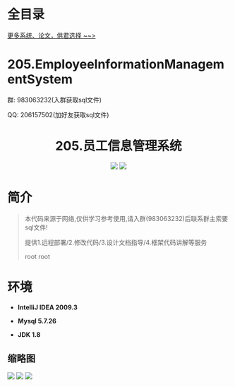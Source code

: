# 全目录

[更多系统、论文，供君选择 ~~>](https://www.bitwise.net.cn)

# 205.EmployeeInformationManagementSystem
<p>群: 983063232(入群获取sql文件)</p>
<p>QQ: 206157502(加好友获取sql文件)</p>

<p><h1 align="center">205.员工信息管理系统</h1></p>



<p align="center">
	<img src="https://img.shields.io/badge/jdk-1.8-orange.svg"/>
    <img src="https://img.shields.io/badge/java.swing-5.x-lightgrey.svg"/>
</p>

# 简介


> 本代码来源于网络,仅供学习参考使用,请入群(983063232)后联系群主索要sql文件!
>
> 提供1.远程部署/2.修改代码/3.设计文档指导/4.框架代码讲解等服务
> 
> root root
> 

# 环境

- <b>IntelliJ IDEA 2009.3</b>

- <b>Mysql 5.7.26</b>

- <b>JDK 1.8</b>




## 缩略图

![](https://bitwise.oss-cn-heyuan.aliyuncs.com/2024/9/10/8a292c91-0580-44a6-aab8-f29b895d4ab2.png)
![](https://bitwise.oss-cn-heyuan.aliyuncs.com/2024/9/10/0fcf9c83-a419-4c4a-b261-b9e515905ebc.png)
![](https://bitwise.oss-cn-heyuan.aliyuncs.com/2024/9/10/8cf4ede4-f899-499a-91ad-d25657eac95b.png)


